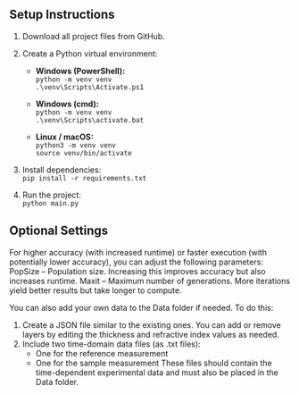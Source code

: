 

## Setup Instructions

1. Download all project files from GitHub.

2. Create a Python virtual environment:
   
   - **Windows (PowerShell):**  
     `python -m venv venv`  
     `.\venv\Scripts\Activate.ps1`
   
   - **Windows (cmd):**  
     `python -m venv venv`  
     `.\venv\Scripts\activate.bat`
   
   - **Linux / macOS:**  
     `python3 -m venv venv`  
     `source venv/bin/activate`
   
3. Install dependencies:  
   `pip install -r requirements.txt`

4. Run the project:  
   `python main.py`


## Optional Settings

For higher accuracy (with increased runtime) or faster execution (with potentially lower accuracy), you can adjust the following parameters:
PopSize – Population size. Increasing this improves accuracy but also increases runtime.
Maxit – Maximum number of generations. More iterations yield better results but take longer to compute.

You can also add your own data to the Data folder if needed. To do this:
1. Create a JSON file similar to the existing ones. You can add or remove layers by editing the thickness and refractive index values as needed.
2. Include two time-domain data files (as .txt files):
   - One for the reference measurement
   - One for the sample measurement
These files should contain the time-dependent experimental data and must also be placed in the Data folder.
